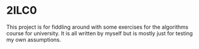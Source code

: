 # 2ILC0

This project is for fiddling around with some exercises for the algorithms
course for university. It is all written by myself but is mostly just for testing
my own assumptions.
